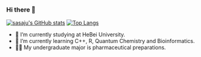 ### Hi there 👋
[![sasaju's GitHub stats](https://readmestats.999857.xyz/api?username=sasaju)](https://github.com/anuraghazra/github-readme-stats)
[![Top Langs](https://github-readme-stats.vercel.app/api/top-langs/?username=sasaju&layout=compact)](https://github.com/anuraghazra/github-readme-stats)

- 🔭 I’m currently studying at HeBei University.
- 🌱 I’m currently learning C++, R, Quantum Chemistry and Bioinformatics.
- 🧑‍🎓 My undergraduate major is pharmaceutical preparations.
